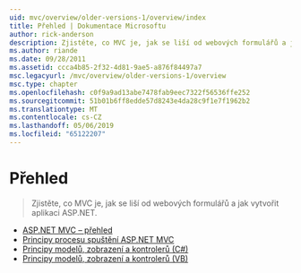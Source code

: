 ```yaml
---
uid: mvc/overview/older-versions-1/overview/index
title: Přehled | Dokumentace Microsoftu
author: rick-anderson
description: Zjistěte, co MVC je, jak se liší od webových formulářů a jak vytvořit aplikaci ASP.NET.
ms.author: riande
ms.date: 09/28/2011
ms.assetid: ccca4b85-2f32-4d81-9ae5-a876f84497a7
msc.legacyurl: /mvc/overview/older-versions-1/overview
msc.type: chapter
ms.openlocfilehash: c0f9a9ad13abe7478fab9eec7322f56536ffe252
ms.sourcegitcommit: 51b01b6ff8edde57d8243e4da28c9f1e7f1962b2
ms.translationtype: MT
ms.contentlocale: cs-CZ
ms.lasthandoff: 05/06/2019
ms.locfileid: "65122207"
---
```

# <a name="overview"></a>Přehled

> Zjistěte, co MVC je, jak se liší od webových formulářů a jak vytvořit aplikaci ASP.NET.

- [ASP.NET MVC – přehled](asp-net-mvc-overview.md)
- [Principy procesu spuštění ASP.NET MVC](understanding-the-asp-net-mvc-execution-process.md)
- [Principy modelů, zobrazení a kontrolerů (C#)](understanding-models-views-and-controllers-cs.md)
- [Principy modelů, zobrazení a kontrolerů (VB)](understanding-models-views-and-controllers-vb.md)
